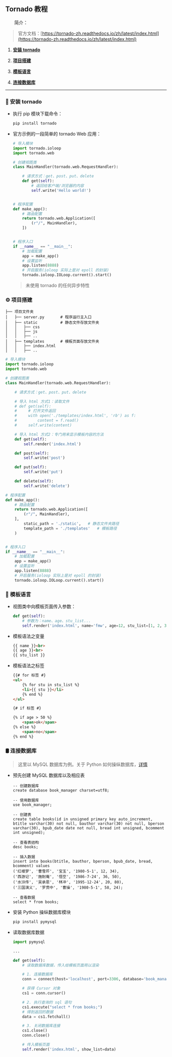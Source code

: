 ## Tornado 教程

&emsp;&emsp;简介：

> 官方文档：[https://tornado-zh.readthedocs.io/zh/latest/index.html](https://tornado-zh.readthedocs.io/zh/latest/index.html)

1. **[安装 tornado](#-安装-tornado)**

1. **[项目搭建](#-项目搭建)**

1. **[模板语言](#-模板语言)**

1. **[连接数据库](#-连接数据库)**

---

### 🔨 安装 tornado

+ 执行 pip 模块下载命令：

    ```python
    pip install tornado
    ```

+ 官方示例的一段简单的 tornado Web 应用：

    ```python
    # 导入模块
    import tornado.ioloop
    import tornado.web

    # 创建视图类
    class MainHandler(tornado.web.RequestHandler):

        # 请求方式：get、post、put、delete
        def get(self):
            # 返回给客户端/浏览器的内容
            self.write('Hello world!')


    # 程序配置
    def make_app():
        # 路由配置
        return tornado.web.Application([
            (r"/", MainHandler),
        ])


    # 程序入口
    if __name__ == "__main__":
        # 加载配置
        app = make_app()
        # 设置监听
        app.listen(8888)
        # 开启服务(ioloop 实际上是对 epoll 的封装)
        tornado.ioloop.IOLoop.current().start()
    ```

    > 未使用 tornado 的任何异步特性

### ⚙ 项目搭建

```
├── 项目文件夹
│   ├── server.py       # 程序运行主入口
│   ├── static          # 静态文件存放文件夹
│   │   ├── css
│   │   ├── js
│   │   ├── ..
│   ├── templates       # 模板页面存放文件夹
│   │   ├── index.html
│   │   ├── ..
```

```python
# 导入模块
import tornado.ioloop
import tornado.web

# 创建视图类
class MainHandler(tornado.web.RequestHandler):

    # 请求方式：get、post、put、delete

    # 导入 html 方式1：读取文件
    # def get(self):
    #     # 打开文件返回
    #     with open('./templates/index.html', 'rb') as f:
    #         content = f.read()
    #     self.write(content)

    # 导入 html 方式2：专门用来显示模板内容的方法
    def get(self):
        self.render('index.html')

    def post(self):
        self.write('post')

    def put(self):
        self.write('put')

    def delete(self):
        self.write('delete')

# 程序配置
def make_app():
    # 路由配置
    return tornado.web.Application([
        (r"/", MainHandler),
    ],
        static_path = './static',   # 静态文件夹路径
        template_path = './templates'   # 模板路径
    )


# 程序入口
if __name__ == "__main__":
    # 加载配置
    app = make_app()
    # 设置监听
    app.listen(8888)
    # 开启服务(ioloop 实际上是对 epoll 的封装)
    tornado.ioloop.IOLoop.current().start()
```

### 📝 模板语言

+ 视图类中向模板页面传入参数：

    ```python
    def get(self):
        # 参数为：name、age、stu_list...
        self.render('index.html', name='fmw', age=12, stu_list=[1, 2, 3])
    ```

+ 模板语法之变量

    ```html
    {{ name }}<br>
    {{ age }}<br>
    {{ stu_list }}
    ```

+ 模板语法之标签

    ```html
    {{# for 标签 #}
    <ul>
        {% for stu in stu_list %}
        <li>{{ stu }}</li>
        {% end %}
    </ul>

    {# if 标签 #}

    {% if age > 50 %}
        <span>ok</span>
    {% else %}
        <span>no</span>
    {% end %}
    ```

### 🛢 连接数据库

> 这里以 MySQL 数据库为例。关于 Python 如何操纵数据库，[详情]()

+ 预先创建 MySQL 数据库以及相应表

    ```
    -- 创建数据库
    create database book_manager charset=utf8;

    -- 使用数据库
    use book_manager;

    -- 创建表
    create table books(id in unsigned primary key auto_increment, btitle varchar(30) not null, bauthor varchar(30) not null, bperson varchar(30), bpub_date date not null, bread int unsigned, bcomment int unsigned);

    -- 查看表结构
    desc books;

    -- 插入数据
    insert into books(btitle, bauthor, bperson, bpub_date, bread, bcomment) values
    ('红楼梦', '曹雪芹', '宝玉', '1980-5-1', 12, 34),
    ('西游记', '施耐庵', '悟空', '1986-7-24', 36, 50),
    ('水浒传', '吴承恩', '林冲', '1995-12-24', 20, 80),
    ('三国演义', '罗贯中', '曹操', '1980-5-1', 58, 24);

    -- 查看数据
    select * from books;
    ```

+ 安装 Python 操纵数据库模块

    ```python
    pip install pymysql
    ```

+ 读取数据库数据

    ```python
    import pymysql

    ...

    def get(self):
        # 读取数据库数据，传入给模板页面用以渲染

        # 1. 连接数据库
        conn = connect(host='localhost', port=3306, database='book_manager', user='root', password='xxx', charset='utf8')

        # 获得 Cursor 对象
        cs1 = conn.cursor()

        # 2. 执行查询的 sql 语句
        cs1.execute("select * from books;")
        # 得到返回的数据
        data = cs1.fetchall()

        # 3. 关闭数据库连接
        cs1.close()
        conn.close()

        # 传入模板页面
        self.render('index.html', show_list=data)
    ```